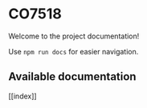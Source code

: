 # CO7518

Welcome to the project documentation!

Use `npm run docs` for easier navigation.

## Available documentation

[[index]]
